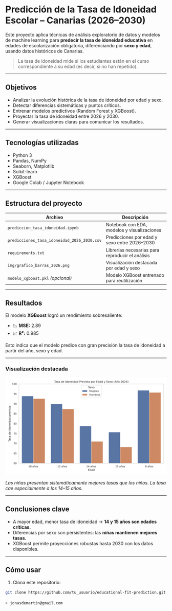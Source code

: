 # Predicción de la Tasa de Idoneidad Escolar – Canarias (2026–2030)

Este proyecto aplica técnicas de análisis exploratorio de datos y modelos de machine learning para **predecir la tasa de idoneidad educativa** en edades de escolarización obligatoria, diferenciando por **sexo y edad**, usando datos históricos de Canarias.

> La tasa de idoneidad mide si los estudiantes están en el curso correspondiente a su edad (es decir, si no han repetido).

---

## Objetivos

- Analizar la evolución histórica de la tasa de idoneidad por edad y sexo.
- Detectar diferencias sistemáticas y puntos críticos.
- Entrenar modelos predictivos (Random Forest y XGBoost).
- Proyectar la tasa de idoneidad entre 2026 y 2030.
- Generar visualizaciones claras para comunicar los resultados.

---

## Tecnologías utilizadas

- Python 3
- Pandas, NumPy
- Seaborn, Matplotlib
- Scikit-learn
- XGBoost
- Google Colab / Jupyter Notebook

---

## Estructura del proyecto

| Archivo | Descripción |
|--------|-------------|
| `prediccion_tasa_idoneidad.ipynb` | Notebook con EDA, modelos y visualizaciones |
| `predicciones_tasa_idoneidad_2026_2030.csv` | Predicciones por edad y sexo entre 2026–2030 |
| `requirements.txt` | Librerías necesarias para reproducir el análisis |
| `img/grafico_barras_2026.png` | Visualización destacada por edad y sexo |
| `modelo_xgboost.pkl` *(opcional)* | Modelo XGBoost entrenado para reutilización |

---

## Resultados

El modelo **XGBoost** logró un rendimiento sobresaliente:

- 📉 **MSE:** 2.89  
- 📈 **R²:** 0.985

Esto indica que el modelo predice con gran precisión la tasa de idoneidad a partir del año, sexo y edad.

---

### Visualización destacada

![Predicción 2026](img/grafico_barras_2026.png)

*Las niñas presentan sistemáticamente mejores tasas que los niños. La tasa cae especialmente a los 14–15 años.*

---

## Conclusiones clave

- A mayor edad, menor tasa de idoneidad → **14 y 15 años son edades críticas.**
- Diferencias por sexo son persistentes: las **niñas mantienen mejores tasas.**
- XGBoost permite proyecciones robustas hasta 2030 con los datos disponibles.

---

## Cómo usar

1. Clona este repositorio:
```bash
git clone https://github.com/tu_usuario/educational-fit-prediction.git

> jonasdemartin@gmail.com

